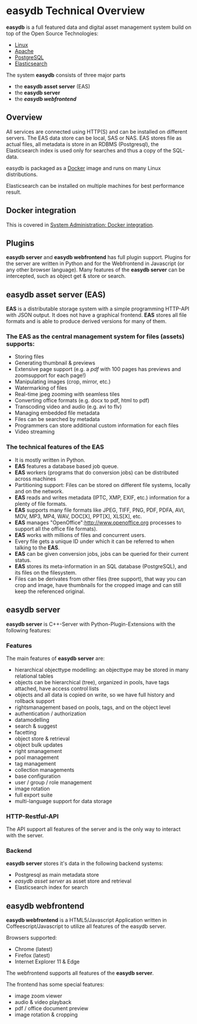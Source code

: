 # easydb Technical Overview

**easydb** is a full featured data and digital asset management system build on top of the Open Source Technologies:

* [Linux](http://www.linux.org)
* [Apache](http://www.apache.org/)
* [PostgreSQL](http://www.postgresql.org/)
* [Elasticsearch](https://www.elastic.co/)

The system **easydb** consists of three major parts

* the **easydb asset server** (EAS)
* the **easydb server**
* the ***easydb webfrontend***

## Overview

All services are connected using HTTP(S) and can be installed on different servers. The EAS data store can be local, SAS or NAS. EAS stores file as actual files, all metadata is store in an RDBMS (Postgresql), the Elasticsearch index is used only for searches and thus a copy of the SQL-data.

easydb is packaged as a [Docker](https://www.docker.com/) image and runs on many Linux distributions.

Elasticsearch can be installed on multiple machines for best performance result.

## Docker integration
This is covered in [System Administration: Docker integration](../sysadmin/sysadmin.html#docker-integration).

## Plugins

**easydb server** and **easydb webfrontend** has full plugin support. Plugins for the server are written in Python and for the Webfrontend in Javascript (or any other browser language). Many features of the **easydb server** can be intercepted, such as object get & store or search.

## easydb asset server (EAS)

**EAS** is a distributable storage system with a simple programming HTTP-API with JSON output. It does not have a graphical frontend. **EAS** stores all file formats and is able to produce derived versions for many of them.

### The EAS as the central management system for files (assets) supports:

* Storing files
* Generating thumbnail & previews
* Extensive page support (e.g. a *pdf* with 100 pages has previews and zoomsupport for each page!)
* Manipulating images (crop, mirror, etc.)
* Watermarking of files
* Real-time jpeg zooming with seamless tiles
* Converting office formats (e.g. docx to pdf, html to pdf)
* Transcoding video and audio (e.g. avi to flv)
* Managing embedded file metadata
* Files can be searched by metadata
* Programmers can store additional custom information for each files
* Video streaming

### The technical features of the EAS

* It is mostly written in Python.
* **EAS** features a database based job queue.
* **EAS** workers (programs that do conversion jobs) can be distributed across machines
* Partitioning support: Files can be stored on different file systems, locally and on the network.
* **EAS** reads and writes metadata (IPTC, XMP, EXIF, etc.) information for a plenty of file formats.
* **EAS** supports many file formats like JPEG, TIFF, PNG, PDF, PDFA, AVI, MOV, MP3, MP4, WAV, DOC[X], PPT[X], XLS[X], etc.
* **EAS** manages "OpenOffice":http://www.openoffice.org processes to support all the office file formats).
* **EAS** works with millions of files and concurrent users.
* Every file gets a unique ID under which it can be referred to when talking to the **EAS**.
* **EAS** can be given conversion jobs, jobs can be queried for their current status.
* **EAS** stores its meta-information in an SQL database (PostgreSQL), and its files on the filesystem.
* Files can be derivates from other files (tree support), that way you can crop and image, have thumbnails for the cropped image and can still keep the referenced original.


## easydb server

**easydb server** is C++-Server with Python-Plugin-Extensions with the following features:

### Features

The main features of **easydb server** are:

* hierarchical objecttype modelling: an objecttype may be stored in many relational tables
* objects can be hierarchical (tree), organized in pools, have tags attached, have access control lists
* objects and all data is copied on write, so we have full history and rollback support
* rightsmanagement based on pools, tags, and on the object level
* authentication / authorization
* datamodelling
* search & suggest
* facetting
* object store & retrieval
* object bulk updates
* right smanagement
* pool management
* tag management
* collection managements
* base configuration
* user / group / role management
* image rotation
* full export suite
* multi-language support for data storage

### HTTP-Restful-API

The API support all features of the server and is the only way to interact with the server.

### Backend

**easydb server** stores it's data in the following backend systems:

* Postgresql as main metadata store
* *easydb asset server* as asset store and retrieval
* Elasticsearch index for search


## easydb webfrontend

**easydb webfrontend** is a HTML5/Javascript Application written in Coffeescript/Javascript to utilize all features of the easydb server.

Browsers supported:

* Chrome (latest)
* Firefox (latest)
* Internet Explorer 11 & Edge

The webfrontend supports all features of the **easydb server**.

The frontend has some special features:

* image zoom viewer
* audio & video playback
* pdf / office document preview
* image rotation & cropping
